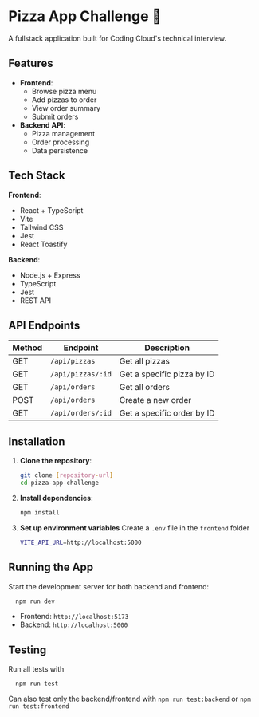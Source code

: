 # Pizza App Challenge 🍕

A fullstack application built for Coding Cloud's technical interview.

## Features

- **Frontend**: 
  - Browse pizza menu
  - Add pizzas to order
  - View order summary
  - Submit orders
- **Backend API**:
  - Pizza management
  - Order processing
  - Data persistence

## Tech Stack

**Frontend**:
- React + TypeScript
- Vite
- Tailwind CSS
- Jest
- React Toastify

**Backend**:
- Node.js + Express
- TypeScript
- Jest
- REST API

## API Endpoints

| Method | Endpoint           | Description                     |
|--------|--------------------|---------------------------------|
| GET    | `/api/pizzas`      | Get all pizzas                  |
| GET    | `/api/pizzas/:id`  | Get a specific pizza by ID      |
| GET    | `/api/orders`      | Get all orders                  |
| POST   | `/api/orders`      | Create a new order              |
| GET    | `/api/orders/:id`  | Get a specific order by ID      |

## Installation

1. **Clone the repository**:
   ```bash
   git clone [repository-url]
   cd pizza-app-challenge
   ```
2. **Install dependencies**:
    ```bash
   npm install
   ```
3. **Set up environment variables**
   Create a `.env` file in the `frontend` folder 
    ```bash
	VITE_API_URL=http://localhost:5000
   ```
 ## Running the App
 Start the development server for both backend and frontend:
  ```bash
	npm run dev
   ```
  * Frontend:  `http://localhost:5173`
  * Backend:  `http://localhost:5000`
  ## Testing
  Run all tests with
  ```bash
	npm run test
   ```
   Can also test only the backend/frontend with `npm run test:backend` or  `npm run test:frontend`
